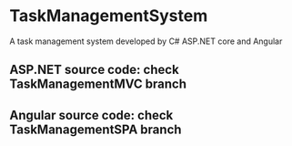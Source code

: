 # TaskManagementSystem
A task management system developed by C# ASP.NET core and Angular


## ASP.NET source code: check TaskManagementMVC branch


## Angular source code: check TaskManagementSPA branch
